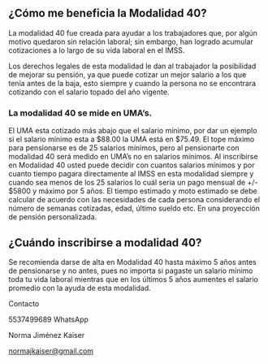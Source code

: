 ## ¿Cómo me beneficia la Modalidad 40?

La modalidad 40 fue creada para ayudar a los trabajadores que, por algún motivo quedaron sin relación laboral; sin embargo, han logrado acumular cotizaciones a lo largo de su vida laboral en el IMSS.

Los derechos legales de esta modalidad le dan al trabajador la posibilidad de mejorar su pensión, ya que puede cotizar un mejor salario a los que tenía antes de la baja, esto siempre y cuando la persona no se encontrara cotizando con el salario topado del año vigente.

### La modalidad 40 se mide en UMA’s. 

El UMA esta cotizado más abajo que el salario mínimo, por dar un ejemplo si el salario mínimo esta a $88.00 la UMA está en $75.49.
El tope máximo para pensionarse es de 25 salarios mínimos, pero al pensionarte con modalidad 40 será medido en UMA’s no en salarios mínimos.
Al inscribirse en Modalidad 40 usted puede decidir con cuantos salarios mínimos y por cuanto tiempo pagara directamente al IMSS en esta modalidad siempre y cuando sea menos de los 25 salarios lo cuál seria un pago mensual de +/- $5800 y máximo por 5 años. El tiempo estimado y moto estimado se debe calcular de acuerdo con las necesidades de cada persona considerando el número de semanas cotizadas, edad, último sueldo etc. En una proyección de pensión personalizada. 

## ¿Cuándo inscribirse a modalidad 40?


Se recomienda darse de alta en Modalidad 40 hasta máximo 5 años antes de pensionarse y no antes, pues no importa si pagaste un salario mínimo toda tu vida laboral mientras que en los últimos 5 años aumentes el salario promedio con la ayuda de esta modalidad. 



Contacto 

5537499689 WhatsApp

Norma Jiménez Kaiser

normajkaiser@gmail.com
